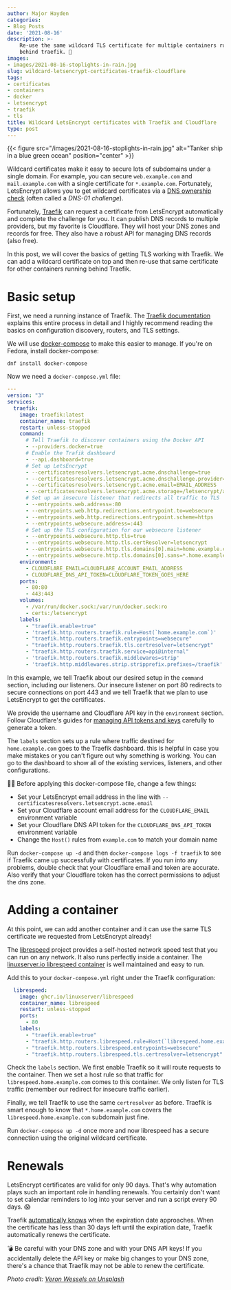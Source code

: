 ```yaml
---
author: Major Hayden
categories:
- Blog Posts
date: '2021-08-16'
description: >-
    Re-use the same wildcard TLS certificate for multiple containers running
    behind traefik. 🚦
images:
- images/2021-08-16-stoplights-in-rain.jpg
slug: wildcard-letsencrypt-certificates-traefik-cloudflare
tags:
- certificates
- containers
- docker
- letsencrypt
- traefik
- tls
title: Wildcard LetsEncrypt certificates with Traefik and Cloudflare
type: post
---
```


{{< figure src="/images/2021-08-16-stoplights-in-rain.jpg" alt="Tanker ship in a blue green ocean" position="center" >}}

Wildcard certificates make it easy to secure lots of subdomains under a single
domain. For example, you can secure `web.example.com` and `mail.example.com`
with a single certificate for `*.example.com`. Fortunately, LetsEncrypt allows
you to get wildcard certificates via a [DNS ownership check] (often called a
_DNS-01 challenge_).

Fortunately, [Traefik] can request a certificate from
LetsEncrypt automatically and complete the challenge for you. It can publish DNS
records to multiple providers, but my favorite is Cloudflare. They will host
your DNS zones and records for free. They also have a robust API for managing
DNS records (also free).

In this post, we will cover the basics of getting TLS working with Traefik. We
can add a wildcard certificate on top and then re-use that same certificate for
other containers running behind Traefik.

[DNS ownership check]: https://letsencrypt.org/docs/challenge-types/
[Traefik]: https://traefik.io/

# Basic setup

First, we need a running instance of Traefik. The [Traefik documentation]
explains this entire process in detail and I highly recommend reading the basics
on configuration discovery, routers, and TLS settings.

We will use [docker-compose] to make this easier to manage. If you're on Fedora, install docker-compose:

```console
dnf install docker-compose
```

Now we need a `docker-compose.yml` file:

```yaml
---
version: "3"
services:
  traefik:
    image: traefik:latest
    container_name: traefik
    restart: unless-stopped
    command:
      # Tell Traefik to discover containers using the Docker API
      - --providers.docker=true
      # Enable the Trafik dashboard
      - --api.dashboard=true
      # Set up LetsEncrypt
      - --certificatesresolvers.letsencrypt.acme.dnschallenge=true
      - --certificatesresolvers.letsencrypt.acme.dnschallenge.provider=cloudflare
      - --certificatesresolvers.letsencrypt.acme.email=EMAIL_ADDRESS
      - --certificatesresolvers.letsencrypt.acme.storage=/letsencrypt/acme.json
      # Set up an insecure listener that redirects all traffic to TLS
      - --entrypoints.web.address=:80
      - --entrypoints.web.http.redirections.entrypoint.to=websecure
      - --entrypoints.web.http.redirections.entrypoint.scheme=https
      - --entrypoints.websecure.address=:443
      # Set up the TLS configuration for our websecure listener
      - --entrypoints.websecure.http.tls=true
      - --entrypoints.websecure.http.tls.certResolver=letsencrypt
      - --entrypoints.websecure.http.tls.domains[0].main=home.example.com
      - --entrypoints.websecure.http.tls.domains[0].sans=*.home.example.com
    environment:
      - CLOUDFLARE_EMAIL=CLOUDFLARE_ACCOUNT_EMAIL_ADDRESS
      - CLOUDFLARE_DNS_API_TOKEN=CLOUDFLARE_TOKEN_GOES_HERE
    ports:
      - 80:80
      - 443:443
    volumes:
      - /var/run/docker.sock:/var/run/docker.sock:ro
      - certs:/letsencrypt
    labels:
      - "traefik.enable=true"
      - 'traefik.http.routers.traefik.rule=Host(`home.example.com`)'
      - "traefik.http.routers.traefik.entrypoints=websecure"
      - "traefik.http.routers.traefik.tls.certresolver=letsencrypt"
      - "traefik.http.routers.traefik.service=api@internal"
      - 'traefik.http.routers.traefik.middlewares=strip'
      - 'traefik.http.middlewares.strip.stripprefix.prefixes=/traefik'
```

In this example, we tell Traefik about our desired setup in the `command`
section, including our listeners. Our insecure listener on port 80 redirects to
secure connections on port 443 and we tell Traefik that we plan to use
LetsEncrypt to get the certificates.

We provide the username and Cloudflare API key in the `environment` section.
Follow Cloudflare's guides for [managing API tokens and keys] carefully to
generate a token.

The `labels` section sets up a rule where traffic destined for
`home.example.com` goes to the Traefik dashboard. this is helpful in case you
make mistakes or you can't figure out why something is working. You can go to
the dashboard to show all of the existing services, listeners, and other
configurations.

☝🏻 Before applying this docker-compose file, change a few things:

* Set your LetsEncrypt email address in the line with
  `--certificatesresolvers.letsencrypt.acme.email`
* Set your Cloudflare account email address for the `CLOUDFLARE_EMAIL`
  environment variable
* Set your Cloudflare DNS API token for the `CLOUDFLARE_DNS_API_TOKEN`
  environment variable
* Change the `Host()` rules from `example.com` to match your domain name

Run `docker-compose up -d` and then `docker-compose logs -f traefik` to see if
Traefik came up successfully with certificates. If you run into any problems,
double check that your Cloudflare email and token are accurate. Also verify that
your Cloudflare token has the correct permissions to adjust the dns zone.

[Traefik documentation]: https://doc.traefik.io/traefik/
[docker-compose]: https://docs.docker.com/compose/
[managing API tokens and keys]: https://support.cloudflare.com/hc/en-us/articles/200167836-Managing-API-Tokens-and-Keys

# Adding a container

At this point, we can add another container and it can use the same TLS
certificate we requested from LetsEncrypt already!

The [librespeed] project provides a self-hosted network speed test that you can
run on any network. It also runs perfectly inside a container. The
[linuxserver.io librespeed container] is well maintained and easy to run.

Add this to your `docker-compose.yml` right under the Traefik configuration:

```yaml
  librespeed:
    image: ghcr.io/linuxserver/librespeed
    container_name: librespeed
    restart: unless-stopped
    ports:
      - 80
    labels:
      - "traefik.enable=true"
      - "traefik.http.routers.librespeed.rule=Host(`librespeed.home.example.com`)"
      - "traefik.http.routers.librespeed.entrypoints=websecure"
      - "traefik.http.routers.librespeed.tls.certresolver=letsencrypt"
```

Check the `labels` section. We first enable Traefik so it will route requests to
the container. Then we set a host rule so that traffic for
`librespeed.home.example.com` comes to this container. We only listen for TLS
traffic (remember our redirect for insecure traffic earlier).

Finally, we tell Traefik to use the same `certresolver` as before. Traefik is
smart enough to know that `*.home.example.com` covers the
`librespeed.home.example.com` subdomain just fine.

Run `docker-compose up -d` once more and now librespeed has a secure connection
using the original wildcard certificate.

[librespeed]: https://librespeed.org/
[linuxserver.io librespeed container]: https://docs.linuxserver.io/images/docker-librespeed

# Renewals

LetsEncrypt certificates are valid for only 90 days. That's why automation plays
such an important role in handling renewals. You certainly don't want to set
calendar reminders to log into your server and run a script every 90 days. 😱

Traefik [automatically knows] when the expiration date approaches. When the
certificate has less than 30 days left until the expiration date, Traefik
automatically renews the certificate.

💣 Be careful with your DNS zone and with your DNS API keys! If you accidentally
delete the API key or make big changes to your DNS zone, there's a chance that
Traefik may not be able to renew the certificate. 

[automatically knows]: https://doc.traefik.io/traefik/https/acme/

*Photo credit: [Veron Wessels on Unsplash](https://unsplash.com/photos/GIcoFy0zrDo)*

